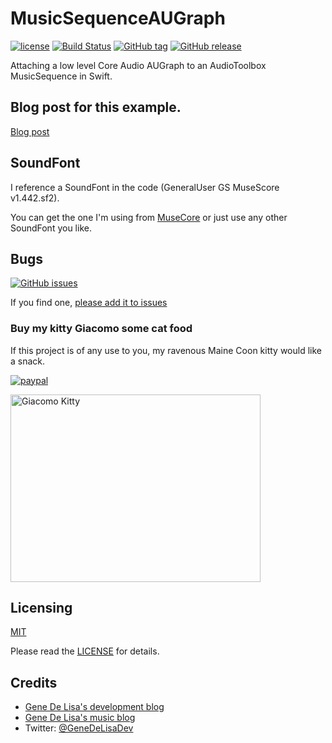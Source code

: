 # MusicSequenceAUGraph
[![license](https://img.shields.io/github/license/mashape/apistatus.svg)](https://en.wikipedia.org/wiki/MIT_License)
[![Build Status](https://travis-ci.org/genedelisa/MusicSequenceAUGraph.svg)](https://travis-ci.org/genedelisa/MusicSequenceAUGraph)
 [![GitHub tag](https://img.shields.io/github/tag/genedelisa/MusicSequenceAUGraph.svg)](https://github.com/genedelisa/MusicSequenceAUGraph/)
[![GitHub release](https://img.shields.io/github/release/genedelisa/MusicSequenceAUGraph.svg)](https://github.com/genedelisa/MusicSequenceAUGraph/)

Attaching a low level Core Audio AUGraph to an AudioToolbox MusicSequence in Swift.


## Blog post for this example.

[Blog post](http://www.rockhoppertech.com/blog/swift-augraph-and-musicsequence/)


## SoundFont

I reference a SoundFont in the code (GeneralUser GS MuseScore v1.442.sf2).

You can get the one I'm using from [MuseCore](https://musescore.org/en/node/36171) or
just use any other SoundFont you like.



## Bugs


[![GitHub issues](https://img.shields.io/github/issues/genedelisa/MusicSequenceAUGraph.svg)](https://github.com/genedelisa/MusicSequenceAUGraph/issues)

If you find one, [please add it to issues](https://github.com/genedelisa/MusicSequenceAUGraph/issues)



### Buy my kitty Giacomo some cat food

If this project is of any use to you, my ravenous Maine Coon kitty would like a snack.

[![paypal](https://www.paypalobjects.com/en_US/i/btn/btn_donate_SM.gif)](https://www.paypal.com/cgi-bin/webscr?cmd=_donations&business=F5KE9Z29MH8YQ&bnP-DonationsBF:btn_donate_SM.gif:NonHosted)

<img src="http://www.rockhoppertech.com/blog/wp-content/uploads/2015/05/IMG_0657.png" alt="Giacomo Kitty" width="400" height="300">


## Licensing

[MIT](https://en.wikipedia.org/wiki/MIT_License)

Please read the [LICENSE](LICENSE) for details.

## Credits

*	[Gene De Lisa's development blog](http://rockhoppertech.com/blog/)
*	[Gene De Lisa's music blog](http://genedelisa.com/)
*   Twitter: [@GeneDeLisaDev](http://twitter.com/genedelisadev)